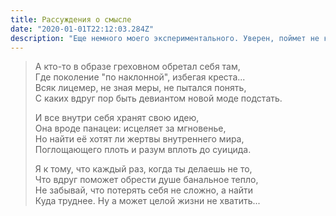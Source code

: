 ```yaml
---
title: Рассуждения о смысле
date: "2020-01-01T22:12:03.284Z"
description: "Еще немного моего экспериментального. Уверен, поймет не каждый. Коротко: все мы часто делаем не то, на что, действительно, следует тратить время. Лично я теперь стараюсь отбросить все лишнее во благо еще лучшей жизни."
---
```


>  А кто-то в образе греховном обретал себя там,</br>
>  Где поколение "по наклонной", избегая креста...</br>
>  Всяк лицемер, не зная меры, не пытался понять,</br>
>  С каких вдруг пор быть девиантом новой моде подстать.</br>
>  
>  И все внутри себя хранят свою идею,</br>
>  Она вроде панацеи: исцеляет за мгновенье,</br>
>  Но найти её хотят ли жертвы внутреннего мира,</br>
>  Поглощающего плоть и разум вплоть до суицида.</br>
>  
>  Я к тому, что каждый раз, когда ты делаешь не то,</br>
>  Что вдруг поможет обрести душе банальное тепло,</br>
>  Не забывай, что потерять себя не сложно, а найти</br>
>  Куда труднее. Ну а может целой жизни не хватить...</br>
